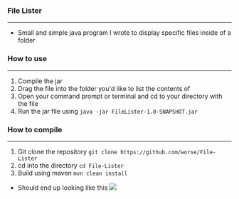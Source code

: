  ### File Lister
 ---
*  Small and simple java program I wrote to display specific files inside of a folder

### How to use
---
1. Compile the jar
2. Drag the file into the folder you'd like to list the contents of
3. Open your command prompt or terminal and cd to your directory with the file
4. Run the jar file using ```java -jar FileLister-1.0-SNAPSHOT.jar```

### How to compile
---
1. Git clone the repository ```git clone https://github.com/worse/File-Lister```
2. cd into the directory ```cd File-Lister```
3. Build using maven ```mvn clean install```
* Should end up looking like this ![](https://i.imgur.com/1Oj3lLc.png)
